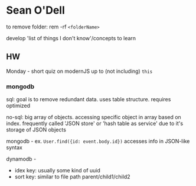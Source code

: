 # Sean O'Dell


to remove folder:
rem -rf `<folderName>`

develop 'list of things I don't know'/concepts to learn

## HW
Monday - short quiz on modernJS up to (not including) `this`

### mongodb
sql:  goal is to remove redundant data. uses table structure. requires optimized 

no-sql: big array of objects. accessing specific object in array based on index. frequently called 'JSON store' or 'hash table as service' due to it's storage of JSON objects

mongodb - ex.  `User.find({id: event.body.id})` accesses info in JSON-like syntax

dynamodb - 
- idex key: usually some kind of uuid
- sort key: similar to file path
parent/child1/child2